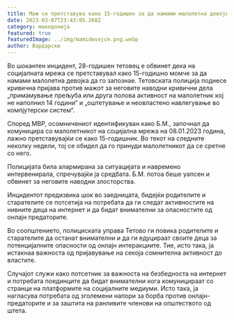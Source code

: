 ```yaml
---
title: Маж се претставува како 15-годишен за да намами малолетна девојка
date: 2023-03-07T23:43:05.268Z
category: македонија
featured: true
featuredImage: ../img/mamidevojce.png.webp
author: Вардарски
---
```


Во шокантен инцидент, 28-годишен тетовец е обвинет дека на социјалната мрежа се претставувал како 15-годишно момче за да намами малолетна девојка да го запознае. Тетовската полиција поднесе кривична пријава против мажот за неговите наводни кривични дела „примамување прељуба или друга полова активност на малолетник кој не наполнил 14 години“ и „оштетување и неовластено навлегување во компјутерски систем“.

Според МВР, осомничениот идентификуван како Б.М., започнал да комуницира со малолетникот на социјална мрежа на 08.01.2023 година, лажно претставувајќи се како 15-годишник. Во текот на следните неколку недели, тој се обидел да го принуди малолетникот да се сретне со него.

Полицијата била алармирана за ситуацијата и навремено интервенирала, спречувајќи ја средбата. Б.М. потоа беше уапсен и обвинет за неговите наводни злосторства.

Инцидентот предизвика шок во заедницата, бидејќи родителите и старателите се потсетија на потребата да ги следат активностите на нивните деца на интернет и да бидат внимателни за опасностите од онлајн предаторите.

Во соопштението, полициската управа Тетово ги повика родителите и старателите да останат внимателни и да ги едуцираат своите деца за потенцијалните опасности од онлајн интеракциите. Тие, исто така, ја истакнаа важноста од пријавување на секоја сомнителна активност до властите.

Случајот служи како потсетник за важноста на безбедноста на интернет и потребата поединците да бидат внимателни кога комуницираат со странци на платформите на социјалните медиуми. Исто така, ја нагласува потребата од зголемени напори за борба против онлајн-предаторите и за заштита на ранливите членови на општеството од штета.
